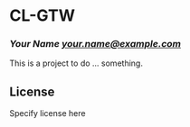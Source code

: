 # CL-GTW
### _Your Name <your.name@example.com>_

This is a project to do ... something.

## License

Specify license here

